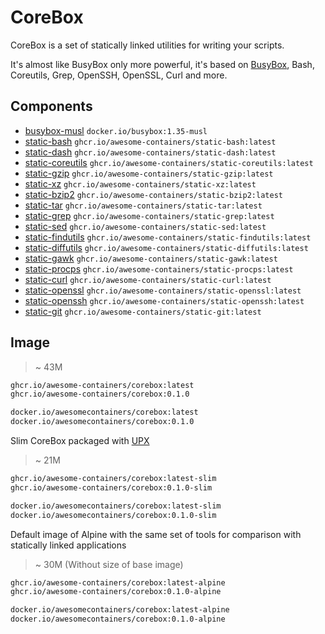 # CoreBox

CoreBox is a set of statically linked utilities for writing your scripts.

It's almost like BusyBox only more powerful, it's based on [BusyBox],
Bash, Coreutils, Grep, OpenSSH, OpenSSL, Curl and more.

## Components

* [busybox-musl] `docker.io/busybox:1.35-musl`
* [static-bash] `ghcr.io/awesome-containers/static-bash:latest`
* [static-dash] `ghcr.io/awesome-containers/static-dash:latest`
* [static-coreutils] `ghcr.io/awesome-containers/static-coreutils:latest`
* [static-gzip] `ghcr.io/awesome-containers/static-gzip:latest`
* [static-xz] `ghcr.io/awesome-containers/static-xz:latest`
* [static-bzip2] `ghcr.io/awesome-containers/static-bzip2:latest`
* [static-tar] `ghcr.io/awesome-containers/static-tar:latest`
* [static-grep] `ghcr.io/awesome-containers/static-grep:latest`
* [static-sed] `ghcr.io/awesome-containers/static-sed:latest`
* [static-findutils] `ghcr.io/awesome-containers/static-findutils:latest`
* [static-diffutils] `ghcr.io/awesome-containers/static-diffutils:latest`
* [static-gawk] `ghcr.io/awesome-containers/static-gawk:latest`
* [static-procps] `ghcr.io/awesome-containers/static-procps:latest`
* [static-curl] `ghcr.io/awesome-containers/static-curl:latest`
* [static-openssl] `ghcr.io/awesome-containers/static-openssl:latest`
* [static-openssh] `ghcr.io/awesome-containers/static-openssh:latest`
* [static-git] `ghcr.io/awesome-containers/static-git:latest`

## Image

> ~ 43M

```bash
ghcr.io/awesome-containers/corebox:latest
ghcr.io/awesome-containers/corebox:0.1.0

docker.io/awesomecontainers/corebox:latest
docker.io/awesomecontainers/corebox:0.1.0
```

Slim CoreBox packaged with [UPX]

> ~ 21M

```bash
ghcr.io/awesome-containers/corebox:latest-slim
ghcr.io/awesome-containers/corebox:0.1.0-slim

docker.io/awesomecontainers/corebox:latest-slim
docker.io/awesomecontainers/corebox:0.1.0-slim
```

Default image of Alpine with the same set of tools for comparison with
statically linked applications

> ~ 30M (Without size of base image)

```bash
ghcr.io/awesome-containers/corebox:latest-alpine
ghcr.io/awesome-containers/corebox:0.1.0-alpine

docker.io/awesomecontainers/corebox:latest-alpine
docker.io/awesomecontainers/corebox:0.1.0-alpine
```

[UPX]: https://upx.github.io/
[BusyBox]: https://busybox.net/

[busybox-musl]: https://github.com/docker-library/busybox
[static-bash]: https://github.com/awesome-containers/static-bash
[static-dash]: https://github.com/awesome-containers/static-dash
[static-coreutils]: https://github.com/awesome-containers/static-coreutils
[static-gzip]: https://github.com/awesome-containers/static-gzip
[static-xz]: https://github.com/awesome-containers/static-xz
[static-bzip2]: https://github.com/awesome-containers/static-bzip2
[static-tar]: https://github.com/awesome-containers/static-tar
[static-grep]: https://github.com/awesome-containers/static-grep
[static-sed]: https://github.com/awesome-containers/static-sed
[static-findutils]: https://github.com/awesome-containers/static-findutils
[static-diffutils]: https://github.com/awesome-containers/static-diffutils
[static-gawk]: https://github.com/awesome-containers/static-gawk
[static-procps]: https://github.com/awesome-containers/static-procps
[static-curl]: https://github.com/awesome-containers/static-curl
[static-openssl]: https://github.com/awesome-containers/static-openssl
[static-openssh]: https://github.com/awesome-containers/static-openssh
[static-git]: https://github.com/awesome-containers/static-git

<!--
```bash
image="localhost/${PWD##*/}"

podman build -t "$image:latest" --no-cache --pull .
podman build -t "$image:latest-slim" -f Containerfile-slim --no-cache --pull .
podman build -t "$image:latest-alpine" -f Containerfile-alpine --no-cache --pull .

echo "$image:latest"
podman inspect "$image:latest" | jq '.[].Size' | numfmt --to=iec
echo "$image:latest-slim"
podman inspect "$image:latest-slim" | jq '.[].Size' | numfmt --to=iec
echo "$image:latest-alpine"
podman inspect "$image:latest-alpine" | jq '.[].Size' | numfmt --to=iec

```
-->
